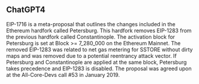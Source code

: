 ## ChatGPT4

EIP-1716 is a meta-proposal that outlines the changes included in the Ethereum hardfork called Petersburg. This hardfork removes EIP-1283 from the previous hardfork called Constantinople. The activation block for Petersburg is set at Block >= 7_280_000 on the Ethereum Mainnet. The removed EIP-1283 was related to net gas metering for SSTORE without dirty maps and was removed due to a potential reentrancy attack vector. If Petersburg and Constantinople are applied at the same block, Petersburg takes precedence and EIP-1283 is disabled. The proposal was agreed upon at the All-Core-Devs call #53 in January 2019.
